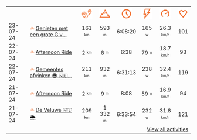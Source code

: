 <table>
    <tr>
        <th></th>
        <th></th>
        <th align="center"><img src="https://raw.githubusercontent.com/robiningelbrecht/strava-activities/master/public/distance.svg" width="30" alt="distance" title="distance"/></th>
        <th align="center"><img src="https://raw.githubusercontent.com/robiningelbrecht/strava-activities/master/public/elevation.svg" width="30" alt="elevation" title="elevation"/></th>
        <th align="center"><img src="https://raw.githubusercontent.com/robiningelbrecht/strava-activities/master/public/time.svg" width="30" alt="time" title="time"/></th>
        <th align="center"><img src="https://raw.githubusercontent.com/robiningelbrecht/strava-activities/master/public/average-watt.svg" width="30" alt="average watts" title="average watts"/></th>
        <th align="center"><img src="https://raw.githubusercontent.com/robiningelbrecht/strava-activities/master/public/average-speed.svg" width="30" alt="average speed" title="average speed"/></th>
        <th align="center"><img src="https://raw.githubusercontent.com/robiningelbrecht/strava-activities/master/public/heart-rate.svg" width="30" alt="average heart rate" title="average heart rate"/></th>
    </tr>
            <tr>
            <td>23-07-24</td>
            <td>
                <img src="https://raw.githubusercontent.com/robiningelbrecht/strava-activities/master/public/activity-ride.svg" width="12" alt="Genieten met een grote G van Gravel 👻" title="Genieten met een grote G van Gravel 👻"/>
<a href="https://www.strava.com/activities/11961635451" title="Kcal: 4200 | Gear: None ">Genieten met een grote G v...</a>
            </td>
            <td align="center">161 <sup><sub>km</sub></sup></td>
            <td align="center">593 <sup><sub>m</sub></sup></td>
            <td align="center">6:08:20</td>
            <td align="center">165 <sup><sub>w</sub></sup></td>
            <td align="center">26.3 <sup><sub>km/h</sub></sup></td>
            <td align="center">101</td>
        </tr>
            <tr>
            <td>22-07-24</td>
            <td>
                <img src="https://raw.githubusercontent.com/robiningelbrecht/strava-activities/master/public/activity-ride.svg" width="12" alt="Afternoon Ride" title="Afternoon Ride"/>
<a href="https://www.strava.com/activities/11952434454" title="Kcal: 41 | Gear: None ">Afternoon Ride</a>
            </td>
            <td align="center">2 <sup><sub>km</sub></sup></td>
            <td align="center">8 <sup><sub>m</sub></sup></td>
            <td align="center">6:38</td>
            <td align="center">79 <sup><sub>w</sub></sup></td>
            <td align="center">18.7 <sup><sub>km/h</sub></sup></td>
            <td align="center">93</td>
        </tr>
            <tr>
            <td>22-07-24</td>
            <td>
                <img src="https://raw.githubusercontent.com/robiningelbrecht/strava-activities/master/public/activity-ride.svg" width="12" alt="Gemeentes afvinken 😎 🇳🇱" title="Gemeentes afvinken 😎 🇳🇱"/>
<a href="https://www.strava.com/activities/11952435266" title="Kcal: 6176 | Gear: None ">Gemeentes afvinken 😎 🇳🇱...</a>
            </td>
            <td align="center">211 <sup><sub>km</sub></sup></td>
            <td align="center">932 <sup><sub>m</sub></sup></td>
            <td align="center">6:31:13</td>
            <td align="center">238 <sup><sub>w</sub></sup></td>
            <td align="center">32.4 <sup><sub>km/h</sub></sup></td>
            <td align="center">119</td>
        </tr>
            <tr>
            <td>21-07-24</td>
            <td>
                <img src="https://raw.githubusercontent.com/robiningelbrecht/strava-activities/master/public/activity-ride.svg" width="12" alt="Afternoon Ride" title="Afternoon Ride"/>
<a href="https://www.strava.com/activities/11945420761" title="Kcal: 41 | Gear: None ">Afternoon Ride</a>
            </td>
            <td align="center">2 <sup><sub>km</sub></sup></td>
            <td align="center">9 <sup><sub>m</sub></sup></td>
            <td align="center">8:08</td>
            <td align="center">59 <sup><sub>w</sub></sup></td>
            <td align="center">16.9 <sup><sub>km/h</sub></sup></td>
            <td align="center">94</td>
        </tr>
            <tr>
            <td>21-07-24</td>
            <td>
                <img src="https://raw.githubusercontent.com/robiningelbrecht/strava-activities/master/public/activity-ride.svg" width="12" alt="De Veluwe 🇳🇱🌦️" title="De Veluwe 🇳🇱🌦️"/>
<a href="https://www.strava.com/activities/11945334904" title="Kcal: 6070 | Gear: None ">De Veluwe 🇳🇱🌦️</a>
            </td>
            <td align="center">209 <sup><sub>km</sub></sup></td>
            <td align="center">1 332 <sup><sub>m</sub></sup></td>
            <td align="center">6:33:54</td>
            <td align="center">232 <sup><sub>w</sub></sup></td>
            <td align="center">31.8 <sup><sub>km/h</sub></sup></td>
            <td align="center">121</td>
        </tr>
                <tr>
            <td colspan="8" align="right"><a href="https://github.com/robiningelbrecht/strava-activities#activities">View all activities</a></td>
        </tr>
    </table>
